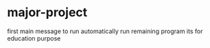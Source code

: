# major-project
first main message to run automatically run remaining program
its for education purpose 
